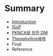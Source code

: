 # Summary

* [Introduction](README.md)
* [ISoP](ISoP.md)
* [PKNCA를 위한 DM](DM.md)
* [Theophylline예제](Theophylline.md)
* Final
* Reference

